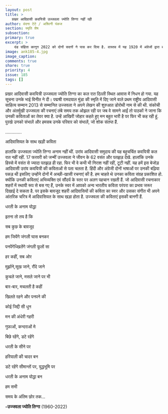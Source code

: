 ```yaml
---
layout: post
title: >
   प्रखर आदिवासी कवयित्री उज्जवला ज्योति तिग्गा नहीं रही
author: वंदना टेटे / अश्विनी पंकज
section: स्मृति शेष
subsection:
primary: true
excerpt: >
    दंड संहिता कानून 2022 को दोनों सदनों ने पास कर दिया है. वास्तव में यह 1920 में अंग्रेजों द्वारा बनाया गया कानून था जिसमें घोषित अपराधी के हाथ, पैर की उंगलियों के चिन्ह पहचान के रूप में लिये जाते थे. समय समय पर इस प्रक्रिया में बदलाव की मांग होती रही है.
image: ank185-4.jpg
image_caption: 
comments: true
share: true
priority: 4
issue: 185
tags: []
---
```


प्रखर आदिवासी कवयित्री उज्जवला ज्योति तिग्गा का कल रात दिल्ली स्थित आवास में निधन हो गया. यह सूचना उनके भाई विनीत ने दी। पद्मश्री रामदयाल मुंडा की स्मृति में दिए जाने वाले प्रथम राष्ट्रीय आदिवासी साहित्य सम्मान 2013 से सम्मानित उज्जवला ने अपने लेखन की शुरुआत डोरोथी नाम से की थी. संकोची और अंतर्मुखी उज्जवला की रचनाएं लंबे समय तक ओझल रही पर जब वे सामने आईं तो पाठकों ने जाना कि उनकी कविताओं का तेवर क्या है. उन्हें आखिरी जोहार कहते हुए मन बहुत भारी है पर फिर भी कह रही हूं. पुरखे उनको संभालें और हमसब उनके परिवार को संभालें, जो शोक संतप्त हैं.

.............

आदिवासियत के साथ खड़ी कविता

हालांकि उज्जवला ज्योति तिग्गा अनाम नहीं थीं. उरांव आदिवासी समुदाय की यह बहुचर्चित कवयित्री कल रात नहीं रहीं. 17 फरवरी को जन्मीं उज्जवला ने जीवन के 62 वसंत और पतझड़ देखे. हालांकि उनके हिस्से में वसंत से ज्यादा पतझड़ ही रहा. फिर भी वे कभी भी निराश नहीं रहीं, टूटी नहीं. यह हमें इस बेजोड़ आदिवासी उरांव कवयित्री की कविताओं से पता चलता है. हिंदी और अंग्रेजी दोनों भाषाओं पर उनकी बढ़िया पकड़ थी इसलिए उन्होंने दोनों में अच्छी-खासी रचनाएं की है. हम चाहते थे उनका कविता संग्रह प्रकाशित हो. क्योंकि उनकी कविताएं अभिव्यक्ति एवं सौंदर्य के स्तर पर अलग पहचान रखती हैं. जो आदिवासी रचनाकार शहरों में स्थायी रूप से बस गए हैं, उनके स्वर में आपको अन्य भारतीय कविता परंपरा का प्रभाव जरूर दिखाई दे सकता है. पर इसके बावजूद शहरी आदिवासियों की कविता का स्वर और उसका संगीत भी अपने आंतरिक चरित्र में आदिवासियत के साथ खड़ा होता है. उज्जवला की कविताएं इसकी बानगी हैं.

धरती के अनाम योद्धा

इतना तो तय है कि

सब कुछ के बावजूद

हम जियेंगे जंगली घास बनकर

पनपेंगेध्खिलेंगे जंगली फूलों सा

हर कहीं, सब ओर

मुर्झाने,सूख जाने, रौंदे जाने

कुचले जाने, मसले जाने पर भी

बार-बार, मचलती है कहीं

खिलते रहने और पनपने की

कोई जिद्दी सी धुन

मन की अंधेरी गहरी

गुफाओं, कन्दराओं मे

बिछे रहेंगे, डटे रहेंगे

धरती के सीने पर

हरियाली की चादर बन

डटे रहेंगे सीमान्तों पर, युद्धभूमि पर

धरती के अनाम योद्धा बन

हम सभी

समय के अंतिम छोर तक...

**-उज्जवला ज्योति तिग्गा**
(1960-2022)